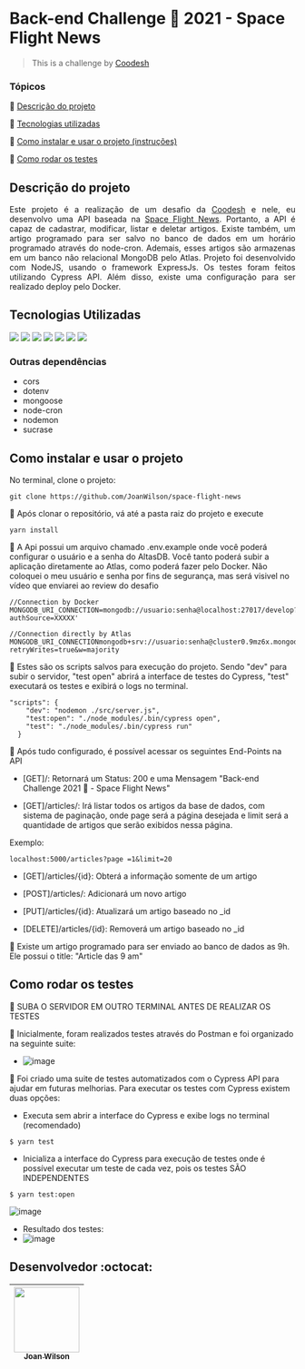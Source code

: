 
<h1>Back-end Challenge 🏅 2021 - Space Flight News</h1> 



> This is a challenge by <a href="https://coodesh.com/" rel="nofollow noreferrer noopener" target="_blank">Coodesh</a>

### Tópicos 

:small_blue_diamond: [Descrição do projeto](#descrição-do-projeto)

:small_blue_diamond: [Tecnologias utilizadas](#tecnologias-utilizadas)

:small_blue_diamond: [Como instalar e usar o projeto (instruções)](#como-instalar-e-usar-o-projeto)

:small_blue_diamond: [Como rodar os testes](#como-rodar-os-testes)

## Descrição do projeto 

<p align="justify">
  Este projeto é a realização de um desafio da <a href="https://coodesh.com/" rel="nofollow noreferrer noopener" target="_blank">Coodesh</a> e nele, eu desenvolvo uma API baseada na <a href="https://api.spaceflightnewsapi.net/v3/documentation" rel="nofollow noreferrer noopener" target="_blank">Space Flight News</a>. Portanto, a API é capaz de cadastrar, modificar, listar e deletar artigos. Existe também, um artigo programado para ser salvo no banco de dados em um horário programado através do node-cron. Ademais, esses artigos são armazenas em um banco não relacional MongoDB pelo Atlas. Projeto foi desenvolvido com NodeJS, usando o framework ExpressJs. Os testes foram feitos utilizando Cypress API. Além disso, existe uma configuração para ser realizado deploy pelo Docker. 
</p>

## Tecnologias Utilizadas

<img src="https://img.shields.io/badge/JavaScript-F7DF1E?style=for-the-badge&logo=javascript&logoColor=black"/>
<img src="https://img.shields.io/badge/Node.js-43853D?style=for-the-badge&logo=node.js&logoColor=white"/>
<img src="https://img.shields.io/badge/Express.js-000000?style=for-the-badge&logo=express&logoColor=white"/>
<img src="https://img.shields.io/badge/MongoDB-4EA94B?style=for-the-badge&logo=mongodb&logoColor=white"/>
<img src="https://img.shields.io/badge/Cypress-17202C?style=for-the-badge&logo=cypress&logoColor=white"/>
<img src="https://img.shields.io/badge/Docker-2CA5E0?style=for-the-badge&logo=docker&logoColor=white"/>
<img src="https://img.shields.io/badge/Postman-FF6C37?style=for-the-badge&logo=Postman&logoColor=white"/>

### Outras dependências
- cors
- dotenv
- mongoose
- node-cron
- nodemon
- sucrase

## Como instalar e usar o projeto

No terminal, clone o projeto: 

```
git clone https://github.com/JoanWilson/space-flight-news
```

:small_blue_diamond: Após clonar o repositório, vá até a pasta raiz do projeto e execute

```
yarn install
```

:small_blue_diamond: A Api possui um arquivo chamado .env.example onde você poderá configurar o usuário e a senha do AltasDB. Você tanto poderá subir a aplicação diretamente ao Atlas, como poderá fazer pelo Docker. Não coloquei o meu usuário e senha por fins de segurança, mas será visivel no vídeo que enviarei ao review do desafio

```
//Connection by Docker
MONGODB_URI_CONNECTION=mongodb://usuario:senha@localhost:27017/develop?authSource=XXXXX'

//Connection directly by Atlas
MONGODB_URI_CONNECTIONmongodb+srv://usuario:senha@cluster0.9mz6x.mongodb.net/myFirstDatabase?retryWrites=true&w=majority
```

:small_blue_diamond: Estes são os scripts salvos para execução do projeto. Sendo "dev" para subir o servidor, "test open" abrirá a interface de testes do Cypress, "test" executará os testes e exibirá o logs no terminal.

```
"scripts": {
    "dev": "nodemon ./src/server.js",
    "test:open": "./node_modules/.bin/cypress open",
    "test": "./node_modules/.bin/cypress run"
  }
```

:small_blue_diamond: Após tudo configurado, é possível acessar os seguintes End-Points na API

- [GET]/:  Retornará um Status: 200 e uma Mensagem "Back-end Challenge 2021 🏅 - Space Flight News"

- [GET]/articles/:   Irá listar todos os artigos da base de dados, com sistema de paginação, onde page será a página desejada e limit será a quantidade de artigos que serão exibidos nessa página.

Exemplo:
```
localhost:5000/articles?page =1&limit=20
```

- [GET]/articles/{id}: Obterá a informação somente de um artigo

- [POST]/articles/: Adicionará um novo artigo

- [PUT]/articles/{id}: Atualizará um artigo baseado no _id


- [DELETE]/articles/{id}: Removerá um artigo baseado no _id

:small_blue_diamond: Existe um artigo programado para ser enviado ao banco de dados as 9h. Ele possui o title: "Article das 9 am"



## Como rodar os testes
:small_blue_diamond: SUBA O SERVIDOR EM OUTRO TERMINAL ANTES DE REALIZAR OS TESTES

:small_blue_diamond: Inicialmente, foram realizados testes através do Postman e foi organizado na seguinte suite:
- ![image](https://user-images.githubusercontent.com/48629647/150666368-8b42103e-9fb2-4778-889f-b734255e4336.png)

:small_blue_diamond: Foi criado uma suite de testes automatizados com o Cypress API para ajudar em futuras melhorias. Para executar os testes com Cypress existem duas opções:

- Executa sem abrir a interface do Cypress e exibe logs no terminal (recomendado)
```
$ yarn test
```

- Inicializa a interface do Cypress para execução de testes onde é possível executar um teste de cada vez, pois os testes SÃO INDEPENDENTES

```
$ yarn test:open
```
![image](https://user-images.githubusercontent.com/48629647/150666487-b7bc4edf-6ad8-48ac-957c-50bdc90d2519.png)

- Resultado dos testes:
- ![image](https://user-images.githubusercontent.com/48629647/150666512-27b5257c-a7c4-4382-9187-3c2653fbe719.png)








## Desenvolvedor :octocat:


| [<img src="https://avatars.githubusercontent.com/u/48629647?v=4" width=115><br><sub>Joan Wilson</sub>](https://github.com/JoanWilson) |  
| :---: |
